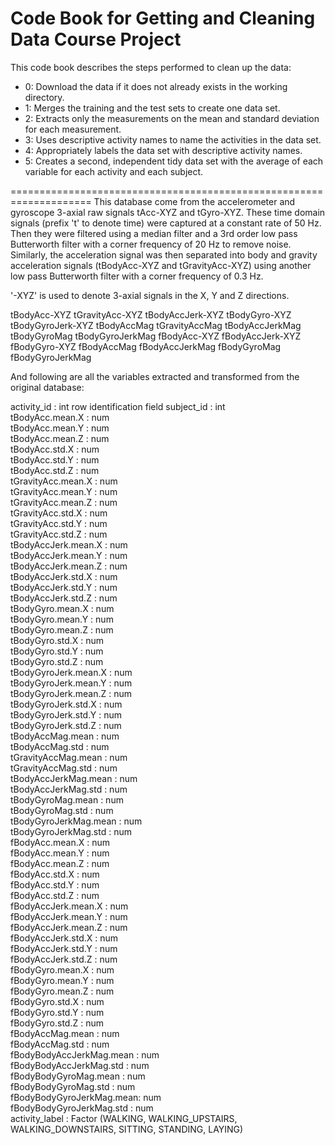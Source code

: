 # Code Book for Getting and Cleaning Data Course Project

This code book describes the steps performed to clean up the data:
* 0: Download the data if it does not already exists in the working directory.
* 1: Merges the training and the test sets to create one data set.
* 2: Extracts only the measurements on the mean and standard deviation for each measurement.
* 3: Uses descriptive activity names to name the activities in the data set.
* 4: Appropriately labels the data set with descriptive activity names.
* 5: Creates a second, independent tidy data set with the average of each variable for each activity and each subject.

====================================================================
This database come from the accelerometer and gyroscope 3-axial raw signals tAcc-XYZ and tGyro-XYZ. 
These time domain signals (prefix 't' to denote time) were captured at a constant rate of 50 Hz. Then they were filtered using a median filter and a 3rd order low pass Butterworth filter with a corner frequency of 20 Hz to remove noise. Similarly, the acceleration signal was then separated into body and gravity acceleration signals (tBodyAcc-XYZ and tGravityAcc-XYZ) using another low pass Butterworth filter with a corner frequency of 0.3 Hz. 

'-XYZ' is used to denote 3-axial signals in the X, Y and Z directions.

tBodyAcc-XYZ
tGravityAcc-XYZ
tBodyAccJerk-XYZ
tBodyGyro-XYZ
tBodyGyroJerk-XYZ
tBodyAccMag
tGravityAccMag
tBodyAccJerkMag
tBodyGyroMag
tBodyGyroJerkMag
fBodyAcc-XYZ
fBodyAccJerk-XYZ
fBodyGyro-XYZ
fBodyAccMag
fBodyAccJerkMag
fBodyGyroMag
fBodyGyroJerkMag

And following are all the variables extracted and transformed from the original database:

activity_id              : int  row identification field
subject_id               : int  
tBodyAcc.mean.X          : num  
tBodyAcc.mean.Y          : num  
tBodyAcc.mean.Z          : num  
tBodyAcc.std.X           : num  
tBodyAcc.std.Y           : num  
tBodyAcc.std.Z           : num  
tGravityAcc.mean.X       : num  
tGravityAcc.mean.Y       : num  
tGravityAcc.mean.Z       : num  
tGravityAcc.std.X        : num  
tGravityAcc.std.Y        : num  
tGravityAcc.std.Z        : num  
tBodyAccJerk.mean.X      : num  
tBodyAccJerk.mean.Y      : num  
tBodyAccJerk.mean.Z      : num  
tBodyAccJerk.std.X       : num  
tBodyAccJerk.std.Y       : num  
tBodyAccJerk.std.Z       : num  
tBodyGyro.mean.X         : num  
tBodyGyro.mean.Y         : num  
tBodyGyro.mean.Z         : num  
tBodyGyro.std.X          : num  
tBodyGyro.std.Y          : num  
tBodyGyro.std.Z          : num  
tBodyGyroJerk.mean.X     : num  
tBodyGyroJerk.mean.Y     : num  
tBodyGyroJerk.mean.Z     : num  
tBodyGyroJerk.std.X      : num  
tBodyGyroJerk.std.Y      : num  
tBodyGyroJerk.std.Z      : num  
tBodyAccMag.mean         : num  
tBodyAccMag.std          : num  
tGravityAccMag.mean      : num  
tGravityAccMag.std       : num  
tBodyAccJerkMag.mean     : num  
tBodyAccJerkMag.std      : num  
tBodyGyroMag.mean        : num  
tBodyGyroMag.std         : num  
tBodyGyroJerkMag.mean    : num  
tBodyGyroJerkMag.std     : num  
fBodyAcc.mean.X          : num  
fBodyAcc.mean.Y          : num  
fBodyAcc.mean.Z          : num  
fBodyAcc.std.X           : num  
fBodyAcc.std.Y           : num  
fBodyAcc.std.Z           : num  
fBodyAccJerk.mean.X      : num  
fBodyAccJerk.mean.Y      : num  
fBodyAccJerk.mean.Z      : num  
fBodyAccJerk.std.X       : num  
fBodyAccJerk.std.Y       : num  
fBodyAccJerk.std.Z       : num  
fBodyGyro.mean.X         : num  
fBodyGyro.mean.Y         : num  
fBodyGyro.mean.Z         : num  
fBodyGyro.std.X          : num  
fBodyGyro.std.Y          : num  
fBodyGyro.std.Z          : num  
fBodyAccMag.mean         : num  
fBodyAccMag.std          : num  
fBodyBodyAccJerkMag.mean : num  
fBodyBodyAccJerkMag.std  : num  
fBodyBodyGyroMag.mean    : num  
fBodyBodyGyroMag.std     : num  
fBodyBodyGyroJerkMag.mean: num  
fBodyBodyGyroJerkMag.std : num  
activity_label           : Factor (WALKING, WALKING_UPSTAIRS, WALKING_DOWNSTAIRS, SITTING, STANDING, LAYING)
